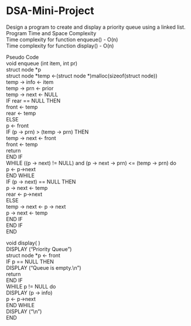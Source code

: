 # DSA-Mini-Project
Design a program to create and display a priority queue using a linked list.
<br>
Program Time and Space Complexity<br>
Time complexity for function enqueue() - O(n)<br>
Time complexity for function display() - O(n)<br>

Pseudo Code <br>
void enqueue (int item, int pr)<br>
	struct node *p<br>
	struct node *temp <-(struct node *)malloc(sizeof(struct node))<br>
	temp -> info <- item<br>
	temp -> prn  <- prior<br>
	temp -> next  <- NULL<br>
	IF rear == NULL  THEN<br>
		front <- temp<br>
		rear <- temp <br>
	ELSE<br>
		p <- front<br>
		IF (p -> prn) > (temp -> prn)  THEN<br>
			temp -> next  <-  front<br>
			front <- temp<br>
			return<br>
		END IF<br>
		WHILE ((p -> next) !=  NULL) and (p -> next -> prn) <= (temp -> prn)  do<br>
			p <- p->next<br>
		END WHILE<br>
		IF (p -> next) == NULL  THEN<br>
			p -> next  <- temp<br>
			rear <- p->next<br>
		ELSE<br>
			temp -> next <- p -> next<br>
			p -> next <- temp<br>
END IF<br>
END IF<br>
END<br>

void display( )<br>
DISPLAY (“Priority Queue”)<br>
	struct node *p <- front<br>
	IF p == NULL  THEN<br>
		DISPLAY (“Queue is empty.\n”)<br>
		return<br>
	END IF<br>
	WHILE p != NULL  do<br>
		DISPLAY (p -> info)<br>
		p  <- p->next<br>
	END WHILE<br>
	DISPLAY (“\n”)<br>
END


